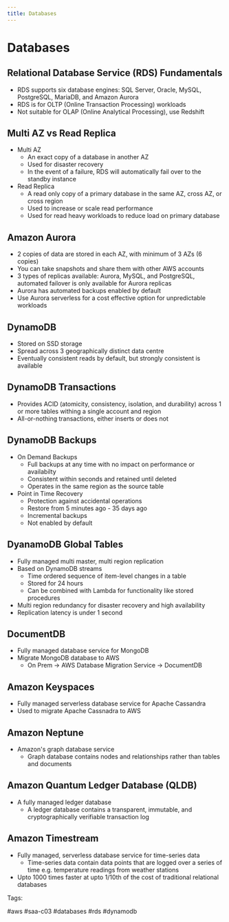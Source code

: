 ```yaml
---
title: Databases
---
```


# Databases

## Relational Database Service (RDS) Fundamentals

* RDS supports six database engines: SQL Server, Oracle, MySQL,
  PostgreSQL, MariaDB, and Amazon Aurora
* RDS is for OLTP (Online Transaction Processing) workloads
* Not suitable for OLAP (Online Analytical Processing), use Redshift

## Multi AZ vs Read Replica

* Multi AZ
  * An exact copy of a database in another AZ
  * Used for disaster recovery
  * In the event of a failure, RDS will automatically fail over to the
    standby instance
* Read Replica
  * A read only copy of a primary database in the same AZ, cross AZ, or
    cross region
  * Used to increase or scale read performance
  * Used for read heavy workloads to reduce load on primary database

## Amazon Aurora

* 2 copies of data are stored in each AZ, with minimum of 3 AZs (6
  copies)
* You can take snapshots and share them with other AWS accounts
* 3 types of replicas available: Aurora, MySQL, and PostgreSQL, automated
  failover is only available for Aurora replicas
* Aurora has automated backups enabled by default
* Use Aurora serverless for a cost effective option for unpredictable
  workloads

## DynamoDB

* Stored on SSD storage
* Spread across 3 geographically distinct data centre
* Eventually consistent reads by default, but strongly consistent is
  available

## DynamoDB Transactions

* Provides ACID (atomicity, consistency, isolation, and durability)
  across 1 or more tables withing a single account and region
* All-or-nothing transactions, either inserts or does not

## DynamoDB Backups

* On Demand Backups
  * Full backups at any time with no impact on performance or
    availabilty
  * Consistent within seconds and retained until deleted
  * Operates in the same region as the source table
* Point in Time Recovery
  * Protection against accidental operations
  * Restore from 5 minutes ago - 35 days ago
  * Incremental backups
  * Not enabled by default

## DyanamoDB Global Tables

* Fully managed multi master, multi region replication
* Based on DynamoDB streams
  * Time ordered sequence of item-level changes in a table
  * Stored for 24 hours
  * Can be combined with Lambda for functionality like stored procedures
* Multi region redundancy for disaster recovery and high availability
* Replication latency is under 1 second

## DocumentDB

* Fully managed database service for MongoDB
* Migrate MongoDB database to AWS
  * On Prem -> AWS Database Migration Service -> DocumentDB

## Amazon Keyspaces

* Fully managed serverless database service for Apache Cassandra
* Used to migrate Apache Cassnadra to AWS

## Amazon Neptune

* Amazon's graph database service
  * Graph database contains nodes and relationships rather than tables
    and documents

## Amazon Quantum Ledger Database (QLDB)

* A fully managed ledger database
  * A ledger database contains a transparent, immutable, and
    cryptographically verifiable transaction log

## Amazon Timestream

* Fully managed, serverless database service for time-series data
  * Time-series data contain data points that are logged over a series
    of time e.g. temperature readings from weather stations
* Upto 1000 times faster at upto 1/10th of the cost of traditional
  relational databases

Tags:

  #aws #saa-c03 #databases #rds #dynamodb
